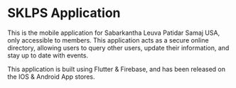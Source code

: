 # SKLPS Application

This is the mobile application for Sabarkantha Leuva Patidar Samaj USA, only accessible to members. This application acts as a secure online directory, allowing users to query other users, update their information, and stay up to date with events.

This application is built using Flutter & Firebase, and has been released on the IOS & Android App stores.
